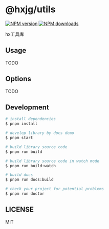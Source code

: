 # @hxjg/utils

[![NPM version](https://img.shields.io/npm/v/@hxjg/utils.svg?style=flat)](https://npmjs.org/package/@hxjg/utils)
[![NPM downloads](http://img.shields.io/npm/dm/@hxjg/utils.svg?style=flat)](https://npmjs.org/package/@hxjg/utils)

hx工具库

## Usage

TODO

## Options

TODO

## Development

```bash
# install dependencies
$ pnpm install

# develop library by docs demo
$ pnpm start

# build library source code
$ pnpm run build

# build library source code in watch mode
$ pnpm run build:watch

# build docs
$ pnpm run docs:build

# check your project for potential problems
$ pnpm run doctor
```

## LICENSE

MIT
